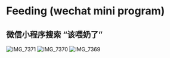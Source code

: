 # Feeding (wechat mini program)
## 微信小程序搜索 “该喂奶了” 
![IMG_7371](https://github.com/leo-yt/feeding/assets/18398571/b61dcc4d-1059-4277-bb91-338b9ccc08e3)
![IMG_7370](https://github.com/leo-yt/feeding/assets/18398571/9865e5d2-988b-4b7e-8f93-520284c0c43c)
![IMG_7369](https://github.com/leo-yt/feeding/assets/18398571/c798a8ac-2281-4ee5-8c6f-f7ebcab09c43)
